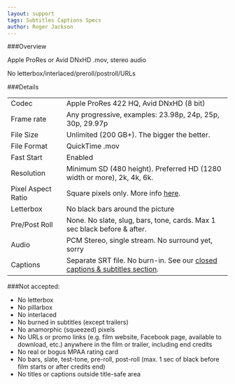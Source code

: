 ```yaml
---
layout: support
tags: Subtitles Captions Specs
author: Roger Jackson
---
```

###Overview

Apple ProRes or Avid DNxHD .mov, stereo audio

No letterbox/interlaced/preroll/postroll/URLs

###Details
<table class="table">
  <tbody>
    <tr>
      <td>
        Codec
      </td>
      <td>
        Apple ProRes 422 HQ, Avid DNxHD (8 bit)
      </td>
    </tr>
    <tr>
      <td>
        Frame rate
      </td>
      <td>
        Any progressive, examples: 23.98p, 24p, 25p, 30p, 29.97p
      </td>
    </tr>
    <tr>
      <td>
        File Size
      </td>
      <td>
        Unlimited (200 GB+). The bigger the better.
      </td>
    </tr>
    <tr>
      <td>
        File Format
      </td>
      <td>
        QuickTime .mov
      </td>
    </tr>
    <tr>
      <td>
        Fast Start
      </td>
      <td>
        Enabled
      </td>
    </tr>
    <tr>
      <td>
        Resolution
      </td>
      <td>
        Minimum SD (480 height). Preferred HD (1280 width or more), 2k, 4k, 6k.
      </td>
    </tr>
    <tr>
      <td>
        Pixel Aspect Ratio
      </td>
      <td>
        Square pixels only. More info <a href="{% post_url 2014-04-20-resolution %}">here</a>.
      </td>
    </tr>
    <tr>
      <td>
        Letterbox
      </td>
      <td>
        No black bars around the picture
      </td>
    </tr>
    <tr>
      <td>
        Pre/Post Roll
      </td>
      <td>
        None. No slate, slug, bars, tone, cards. Max 1 sec black before &amp; after.
      </td>
    </tr>
    <tr>
      <td>
        Audio
      </td>
      <td>
        PCM Stereo, single stream. No surround yet, sorry
      </td>
    </tr>
    <tr>
      <td>
        Captions
      </td>
      <td>
        Separate SRT file. No burn-in. See our <a href="/help/subtitles">closed captions &amp; subtitles section</a>.
      </td>
    </tr>
  </tbody>
</table>

###Not accepted:
* No letterbox
* No pillarbox
* No interlaced
* No burned in subtitles (except trailers)
* No anamorphic (squeezed) pixels
* No URLs or promo links (e.g. film website, Facebook page, available to download, etc.) anywhere in the film or trailer, including end credits
* No real or bogus MPAA rating card
* No bars, slate, test-tone, pre-roll, post-roll (max. 1 sec of black before film starts or after credits end)
* No titles or captions outside title-safe area
  

 